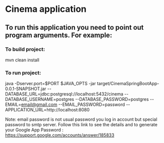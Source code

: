 # Cinema application

## To run this application you need to point out program arguments. For example:
### To build project:
mvn clean install

### To run project:
java -Dserver.port=$PORT $JAVA_OPTS -jar target/CinemaSpringBootApp-0.0.1-SNAPSHOT.jar --DATABASE_URL=jdbc:postgresql://localhost:5432/cinema --DATABASE_USERNAME=postgres --DATABASE_PASSWORD=postgres --EMAIL=email@gmail.com --EMAIL_PASSWORD=password --APPLICATION_URL=http://localhost:8080

Note: email password is not usual password you log in account but special password to smtp server.
Follow this link to see the details and to generate your Google App Password : https://support.google.com/accounts/answer/185833